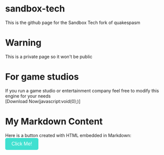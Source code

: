 # sandbox-tech
This is the github page for the Sandbox Tech fork of quakespasm

# Warning
This is a private page so it won't be public

# For game studios
If you run a game studio or entertainment company feel free to modify this engine for your needs  
[Download Now(javascript:void(0);)]

# My Markdown Content

Here is a button created with HTML embedded in Markdown:
<a href="javascript:void(0);" target="_blank">
    <button style="padding: 10px 20px; background-color: turquoise; border: none; color: white; font-size: 16px; border-radius: 5px;">
        Click Me!
    </button>
</a>
